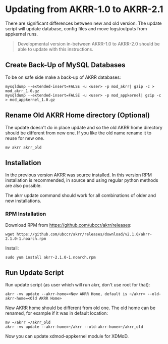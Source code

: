 # Updating from AKRR-1.0 to AKRR-2.1

There are significant differences between new and old version.
The update script will update database, config files and move logs/outputs from appkernel runs. 

> Developmental version in-between AKRR-1.0 to AKRR-2.0 should be able to update with this instructions. 


## Create Back-Up of MySQL Databases

To be on safe side make a back-up of AKRR databases:

```shell script
mysqldump --extended-insert=FALSE -u <user> -p mod_akrr| gzip -c > mod_akrr_1.0.gz
mysqldump --extended-insert=FALSE -u <user> -p mod_appkernel| gzip -c > mod_appkernel_1.0.gz
```

## Rename Old AKRR Home directory (Optional)

The update doesn't do in place update and so the old AKRR home directory should be different from new one. 
If you like the old name rename it to reuse for new one.

```shell script
mv akrr akrr_old
```

## Installation

In the previous version AKRR was source installed. In this version RPM installation is recommended, 
in source and using regular python methods are also possible.
 
The akrr update command should work for all combinations of older and new installations. 

### RPM Installation
Download RPM from https://github.com/ubccr/akrr/releases:

```shell script
wget https://github.com/ubccr/akrr/releases/download/v2.1.0/akrr-2.1.0-1.noarch.rpm
```

Install:
 
```shell script
sudo yum install akrr-2.1.0-1.noarch.rpm
```

## Run Update Script

Run update script (as user which will run akrr, don't use root for that):

```shell script
akrr -vv update --akrr-home=<New AKRR Home, default is ~/akrr> --old-akrr-home=<Old AKRR Home>
```

New AKRR home should be different from old one. The old home can be renamed, for example if it was in default location:

```shell script
mv ~/akrr ~/akrr_old
akrr -vv update --akrr-home=~/akrr --old-akrr-home=~/akrr_old
```

Now you can update xdmod-appkernel module for XDMoD.

